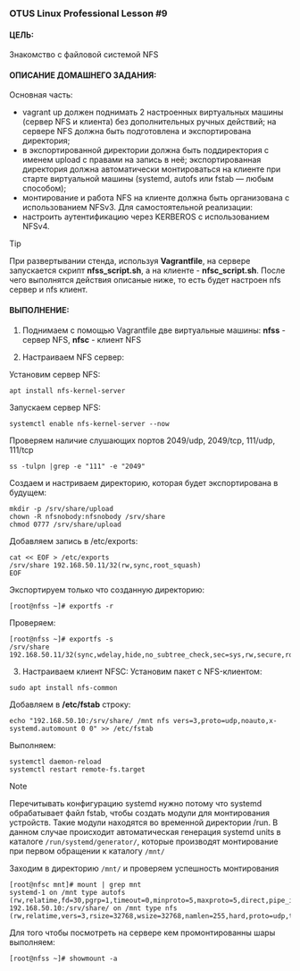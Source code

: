 ### OTUS Linux Professional Lesson #9

#### ЦЕЛЬ:
Знакомство с файловой системой NFS
#### ОПИСАНИЕ ДОМАШНЕГО ЗАДАНИЯ:
Основная часть: 
* vagrant up должен поднимать 2 настроенных виртуальных машины (сервер NFS и клиента) без дополнительных ручных действий;
на сервере NFS должна быть подготовлена и экспортирована директория; 
* в экспортированной директории должна быть поддиректория с именем upload с правами на запись в неё; 
экспортированная директория должна автоматически монтироваться на клиенте при старте виртуальной машины (systemd, autofs или fstab — любым способом);
* монтирование и работа NFS на клиенте должна быть организована с использованием NFSv3.
Для самостоятельной реализации: 
* настроить аутентификацию через KERBEROS с использованием NFSv4.


>[!TIP]
>При развертывании стенда, используя __Vagrantfile__, на сервере запускается скрипт __nfss_script.sh__, а на клиенте - __nfsс_script.sh__. После чего выполнятся действия описаные ниже, то есть будет настроен nfs сервер и nfs клиент.

#### ВЫПОЛНЕНИЕ:
1. Поднимаем с помощью Vagrantfile две виртуальные машины: __nfss__ - сервер NFS, __nfsc__ - клиент NFS
   
2. Настраиваем NFS сервер:
   
Установим сервер NFS:
```
apt install nfs-kernel-server
```
Запускаем сервер NFS:
```
systemctl enable nfs-kernel-server --now
```

Проверяем наличие слушающих портов 2049/udp, 2049/tcp, 111/udp, 111/tcp 
```
ss -tulpn |grep -e "111" -e "2049"
```
Создаем и настриваем директорию, которая будет экспортирована в будущем:
```
mkdir -p /srv/share/upload
chown -R nfsnobody:nfsnobody /srv/share
chmod 0777 /srv/share/upload
```
Добавляем запись в /etc/exports:
```
cat << EOF > /etc/exports
/srv/share 192.168.50.11/32(rw,sync,root_squash)
EOF
```
Экспортируем только что созданную директорию:
```
[root@nfss ~]# exportfs -r
```
Проверяем:
```
[root@nfss ~]# exportfs -s
/srv/share  192.168.50.11/32(sync,wdelay,hide,no_subtree_check,sec=sys,rw,secure,root_squash,no_all_squash)
```
3. Настраиваем клиент NFSC:
Установим пакет с NFS-клиентом:
```
sudo apt install nfs-common
```
Добавляем в __/etc/fstab__ строку:
```
echo "192.168.50.10:/srv/share/ /mnt nfs vers=3,proto=udp,noauto,x-systemd.automount 0 0" >> /etc/fstab
```
Выполняем:
```
systemctl daemon-reload
systemctl restart remote-fs.target
```
>[!NOTE]
>Перечитывать конфигурацию systemd нужно потому что systemd обрабатывает файл fstab, чтобы создать модули для монтирования устройств. Такие модули находятся во временной директории /run.
>В данном случае происходит автоматическая генерация systemd units в каталоге `/run/systemd/generator/`, которые производят монтирование при первом обращении к каталогу `/mnt/`

Заходим в директорию `/mnt/` и проверяем успешность монтирования
```
[root@nfsc mnt]# mount | grep mnt
systemd-1 on /mnt type autofs (rw,relatime,fd=30,pgrp=1,timeout=0,minproto=5,maxproto=5,direct,pipe_ino=10737)
192.168.50.10:/srv/share/ on /mnt type nfs (rw,relatime,vers=3,rsize=32768,wsize=32768,namlen=255,hard,proto=udp,timeo=11,retrans=3,sec=sys,mountaddr=192.168.50.10,mountvers=3,mountport=20048,mountproto=udp,local_lock=none,addr=192.168.50.10)
```
Для того чтобы посмотреть на сервере кем промонтированны шары выполняем:
```
[root@nfss ~]# showmount -a
```